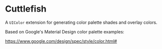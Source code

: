 # Cuttlefish

A `UIColor` extension for generating color palette shades and overlay colors.

Based on Google's Material Design color palette examples:

https://www.google.com/design/spec/style/color.html#
